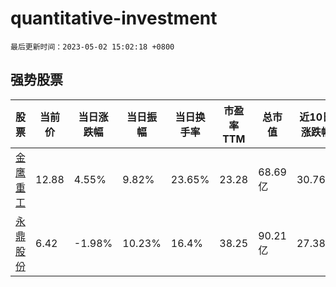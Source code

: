 # quantitative-investment

`最后更新时间：2023-05-02 15:02:18 +0800`

## 强势股票

|股票|当前价|当日涨跌幅|当日振幅|当日换手率|市盈率TTM|总市值|近10日涨跌幅|
|----|----|----|----|----|----|----|----|
|[金鹰重工](https://xueqiu.com/S/SZ301048)|12.88|4.55%|9.82%|23.65%|23.28|68.69亿|30.76%|
|[永鼎股份](https://xueqiu.com/S/SH600105)|6.42|-1.98%|10.23%|16.4%|38.25|90.21亿|27.38%|

